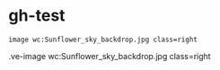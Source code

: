 # gh-test

`image wc:Sunflower_sky_backdrop.jpg class=right`

.ve-image wc:Sunflower_sky_backdrop.jpg class=right